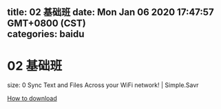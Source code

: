 
title: 02 基础班
date: Mon Jan 06 2020 17:47:57 GMT+0800 (CST)    
categories: baidu
---

# 02 基础班
size: 0
 Sync Text and Files Across your WiFi network! | Simple.Savr
 

[How to download](https://bpcam.bemobtrk.com/go/2ceec3aa-1ca2-46d6-b9ff-aaa5c184517c?jno=2516)
